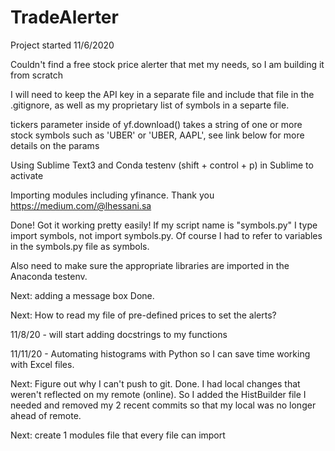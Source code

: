 # TradeAlerter
Project started 11/6/2020

Couldn't find a free stock price alerter that met my needs, so I am building it from scratch

I will need to keep the API key in a separate file and include that file in the .gitignore, as well as my proprietary list of symbols in a separte file. 

tickers parameter inside of yf.download() takes a string of one or more stock symbols such as 'UBER' or 'UBER, AAPL', see link below for more details on the params

Using Sublime Text3 and Conda testenv (shift + control + p) in Sublime to activate

Importing modules including yfinance. Thank you https://medium.com/@lhessani.sa

Done! Got it working pretty easily! If my script name is "symbols.py" I type import symbols, not import symbols.py. Of course I had to refer to variables in the symbols.py file as symbols.<var name>

Also need to make sure the appropriate libraries are imported in the Anaconda testenv. 

Next: adding a message box Done. 

Next: How to read my file of pre-defined prices to set the alerts? 


11/8/20 - will start adding docstrings to my functions

11/11/20 - Automating histograms with Python so I can save time working with Excel files. 

Next: Figure out why I can't push to git. Done. I had local changes that weren't reflected on my remote (online). So I added the HistBuilder file I needed and removed my 2 recent commits so that my local was no longer ahead of remote. 

Next: create 1 modules file that every file can import